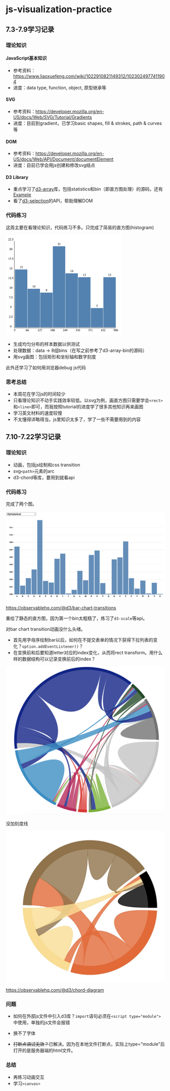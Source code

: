 # js-visualization-practice

## 7.3-7.9学习记录

### 理论知识

#### JavaScript基本知识

- 参考资料：https://www.liaoxuefeng.com/wiki/1022910821149312/1023024977411904
- 进度：data type, function, object, 原型继承等

#### SVG

- 参考资料：https://developer.mozilla.org/en-US/docs/Web/SVG/Tutorial/Gradients
- 进度：目前到gradient，已学习basic shapes, fill & strokes, path & curves等

#### DOM

- 参考资料：https://developer.mozilla.org/en-US/docs/Web/API/Document/documentElement
- 进度：目前已学会用js创建和修改svg结点

#### D3 Library

- 重点学习了[d3-array](https://github.com/d3/d3-array/tree/v3.2.0)库，包括statistics和bin（即直方图处理）的源码，还有[Example](https://observablehq.com/@d3/d3-bin)
- 看了[d3-selection](https://github.com/d3/d3-selection/tree/v3.0.0)的API，帮助理解DOM



### 代码练习

这周主要在看理论知识，代码练习不多。只完成了简易的直方图(histogram)

<img src="histogram/bin/histogram.png" alt="histogram" style="zoom:40%;" />

- 生成均匀分布的样本数据以供测试
- 处理数据：data -> 8组bins（在写之前参考了d3-array-bin的源码）
- 用svg画图：包括矩形和坐标轴和数字刻度



此外还学习了如何用浏览器debug js代码



### 思考总结

- 本周花在学习js的时间较少
- 只看理论知识不动手实践效率较低。以svg为例，画直方图只需要学会`<rect>`和`<line>`即可，而我按照tutorial的进度学了很多其他知识再来画图
- 学习英文材料的速度较慢
- 不太懂得详略得当，js里知识太多了，学了一些不需要用到的内容



## 7.10-7.22学习记录

### 理论知识

- 动画，包括js绘制和css transition
- svg`<path>`元素的arc
- d3-chord等库，要用到就看api

### 代码练习

完成了两个图。

<img src="histogram/alphabet/alphabet.png" alt="alphabet" style="zoom:50%;" />

https://observablehq.com/@d3/bar-chart-transitions

重绘了静态的直方图，因为第一个bin太粗糙了，练习了`d3-scale`等api。

对bar chart transition动画没什么头绪。

- 首先用字母序绘制bar以后，如何在不提交表单的情况下获得下拉列表的变化？`option.addEventListener()`？
- 在变换前和后要知道letter对应的index变化，从而将rect transform。用什么样的数据结构可以记录变换前后的index？



<img src="chord/chord.png" alt="chord" style="zoom:50%;" />

没加刻度线

<img src="chord/chord2.jpg" alt="chord2" style="zoom:50%;" />

https://observablehq.com/@d3/chord-diagram



### 问题

- 如何在外部js文件中引入d3库？`import`语句必须在`<script type="module">`中使用，单独的js文件会报错
- 换不了字体

- ~~打断点调试无效？~~已解决。因为在本地文件打断点，实际上type="module"后打开的是服务器端的html文件。



### 总结

- 再练习动画交互
- 学习`<canvas>`
